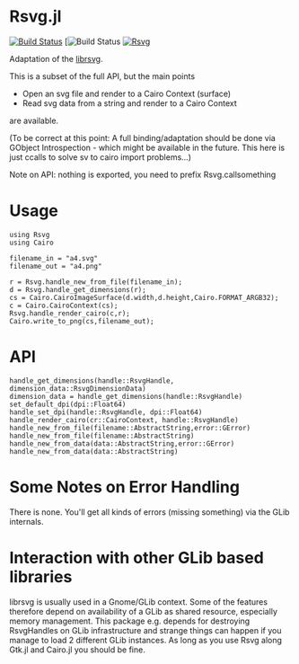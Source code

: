 Rsvg.jl
=======

[![Build Status](https://travis-ci.org/lobingera/Rsvg.jl.svg?branch=master)](https://travis-ci.org/lobingera/Rsvg.jl)
[![Build Status](https://ci.appveyor.com/api/projects/status/up2sxjlgb0hl75vl?svg=true)
[![Rsvg](http://pkg.julialang.org/badges/Rsvg_0.6.svg)](http://pkg.julialang.org/?pkg=Rsvg)

Adaptation of the [librsvg](https://wiki.gnome.org/LibRsvg?action=show).

This is a subset of the full API, but the main points

* Open an svg file and render to a Cairo Context (surface)
* Read svg data from a string and render to a Cairo Context

are available.

(To be correct at this point: A full binding/adaptation should be done via GObject Introspection - which might be available in the future. This here is just ccalls to solve sv to cairo import problems...)

Note on API: nothing is exported, you need to prefix Rsvg.callsomething

Usage
=====
```
using Rsvg
using Cairo

filename_in = "a4.svg"
filename_out = "a4.png"

r = Rsvg.handle_new_from_file(filename_in);
d = Rsvg.handle_get_dimensions(r);
cs = Cairo.CairoImageSurface(d.width,d.height,Cairo.FORMAT_ARGB32);
c = Cairo.CairoContext(cs);
Rsvg.handle_render_cairo(c,r);
Cairo.write_to_png(cs,filename_out);
```
API
===
```
handle_get_dimensions(handle::RsvgHandle, dimension_data::RsvgDimensionData)
dimension_data = handle_get_dimensions(handle::RsvgHandle)
set_default_dpi(dpi::Float64)
handle_set_dpi(handle::RsvgHandle, dpi::Float64)
handle_render_cairo(cr::CairoContext, handle::RsvgHandle)
handle_new_from_file(filename::AbstractString,error::GError)
handle_new_from_file(filename::AbstractString)
handle_new_from_data(data::AbstractString,error::GError)
handle_new_from_data(data::AbstractString)
```

Some Notes on Error Handling
============================
There is none. You'll get all kinds of errors (missing something) via the GLib internals. 

Interaction with other GLib based libraries
===========================================
librsvg is usually used in a Gnome/GLib context. Some of the features therefore depend on availability of a GLib as shared resource, especially memory management. This package e.g. depends for destroying RsvgHandles on GLib infrastructure and strange things can happen if you manage to load 2 different GLib instances. As long as you use Rsvg along Gtk.jl and Cairo.jl you should be fine.

